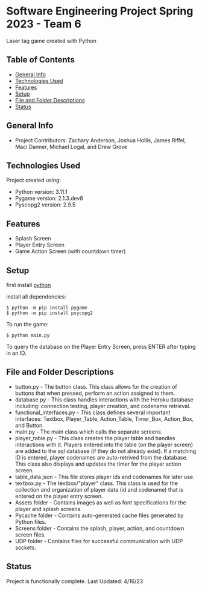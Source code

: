 # Software Engineering Project Spring 2023 - Team 6
Laser tag game created with Python

## Table of Contents
* [General Info](#general-info)
* [Technologies Used](#technologies-used)
* [Features](#features)
* [Setup](#setup)
* [File and Folder Descriptions](#file-and-folder-descriptions)
* [Status](#status)

## General Info
* Project Contributors: Zachary Anderson, Joshua Hollis, James Riffel, Maci Danner, Michael Logal, and Drew Grove

## Technologies Used
Project created using:
* Python version: 3.11.1
* Pygame version: 2.1.3.dev8
* Pyscopg2 version: 2.9.5

## Features
* Splash Screen
* Player Entry Screen
* Game Action Screen (with countdown timer)

## Setup
first install [python](https://www.python.org/downloads/)

install all dependencies:
```
$ python -m pip install pygame
$ python -m pip install psycopg2
```
To run the game:
```
$ python main.py 
```
To query the database on the Player Entry Screen, press ENTER after typing in an ID.

## File and Folder Descriptions
* button.py - The button class. This class allows for the creation of buttons that when pressed, perform an action assigned to them.
* database.py - This class handles interactions with the Heroku database including: connection testing, player creation, and codename retrieval.
* functional_interfaces.py - This class defines several important interfaces: Textbox, Player_Table, Action_Table, Timer_Box, Action_Box, and Button.
* main.py - The main class which calls the separate screens.
* player_table.py - This class creates the player table and handles interactions with it. Players entered into the table (on the player screen) are added to 
                    the sql database (if they do not already exist). If a matching ID is entered, player codenames are auto-retrived from the database.
                    This class also displays and updates the timer for the player action screen.
* table_data.json - This file stores player ids and codenames for later use.
* textbox.py - The textbox/"player" class. This class is used for the collection and organization of player data (id and codename) that is entered on 
               the player entry screen.
* Assets folder - Contains images as well as font specifications for the player and splash screens.
* Pycache folder - Contains auto-generated cache files generated by Python files.
* Screens folder - Contains the splash, player, action, and countdown screen files.
* UDP folder - Contains files for successful communication with UDP sockets.

## Status
Project is functionally complete. Last Updated: 4/16/23
